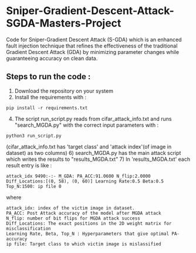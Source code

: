 # Sniper-Gradient-Descent-Attack-SGDA-Masters-Project
Code for Sniper-Gradient Descent Attack (S-GDA) which is an enhanced fault injection technique that refines the effectiveness of the traditional Gradient Descent Attack (GDA) by minimizing parameter changes while guaranteeing accuracy on clean data.

## Steps to run the code : 

1) Download the repository on your system
2) Install the requirements with :
 ```
pip install -r requirements.txt
```
4) The script run_script.py reads from cifar_attack_info.txt and runs "search_MGDA.py" with the correct input parameters with :
```
python3 run_script.py
```   
(cifar_attack_info.txt has 'target class' and 'attack index'(of image in dataset) as two columns)
6) search_MGDA.py has the main attack script which writes the results to "results_MGDA.txt"
7) In 'results_MGDA.txt' each result entry is like :
```   
attack_idx 9490:-:- M_GDA: PA_ACC:91.0600 N_flip:2.0000 Diff_Locations:[(0, 58), (0, 60)] Learning Rate:0.5 Beta:0.5 Top_N:1500: ip file 0
```
where
```
attack_idx: index of the victim image in dataset. 
PA_ACC: Post Attack accuracy of the model after MGDA attack
N_flip: number of bit flips for MGDA attack success
Diff_Locations: The exact positions in the 2D weight matrix for misclassification 
Learning Rate, Beta, Top_N : Hyperparameters that give optimal PA-accuracy
ip file: Target class to which victim image is mislassified 
```
